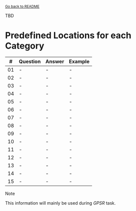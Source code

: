 <sub>[Go back to README](../../../README_en.md)</sub>

TBD

# Predefined Locations for each Category

| # | Question | Answer | Example |
| --- | --- | --- | --- |
| 01 | - | - | - |
| 02 | - | - | - |
| 03 | - | - | - |
| 04 | - | - | - |
| 05 | - | - | - |
| 06 | - | - | - |
| 07 | - | - | - |
| 08 | - | - | - |
| 09 | - | - | - |
| 10 | - | - | - |
| 11 | - | - | - |
| 12 | - | - | - |
| 13 | - | - | - |
| 14 | - | - | - |
| 15 | - | - | - |

> [!NOTE]
> This information will mainly be used during *GPSR* task.
